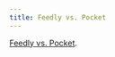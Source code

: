```yaml
---
title: Feedly vs. Pocket
---
```


[Feedly vs. Pocket](https://www.slant.co/versus/555/1455/~pocket_vs_feedly?__cf_chl_jschl_tk__=8d8f3589a60da5e4fb445ed10e184c7860b3e05f-1594259197-0-Adry3zxLK-X30HL0IY_xBR0zCq9TswCKQhVO-Bx0iaT3TQT-xrl8afvac9HKkrMd2g2hrA7vyhJacz0DkV7tTRz_cO090tWJ0b_jLwankTK8uKdvPtvy-IDDXyua5ZyY24k-JXFij3Rzsv40L9lBH_4VpPgm92f8pw8sP7DMSbZNBVL2LAbHUjLBCAdKSQBbjIpWVzQX0YKyaOgWPJdcwbo0H0LaBnawsl_t1YFEpcB2HcyYvhVVIwJVtJobG2AvnIMAp5sgFJEEmG7GfNmITkUbm1SFy7ku8h064Odm1RdJH12sezCV1WLfGCYyxsi-aw).
